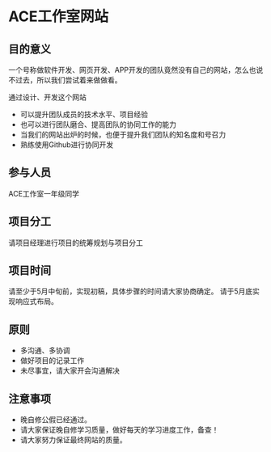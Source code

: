# ACE工作室网站

## 目的意义
一个号称做软件开发、网页开发、APP开发的团队竟然没有自己的网站，怎么也说不过去，所以我们尝试着来做做看。

通过设计、开发这个网站
- 可以提升团队成员的技术水平、项目经验
- 也可以进行团队磨合、提高团队的协同工作的能力
- 当我们的网站出炉的时候，也便于提升我们团队的知名度和号召力
- 熟练使用Github进行协同开发

## 参与人员
ACE工作室一年级同学
## 项目分工
请项目经理进行项目的统筹规划与项目分工
## 项目时间
请至少于5月中旬前，实现初稿，具体步骤的时间请大家协商确定。
请于5月底实现响应式布局。
## 原则
- 多沟通、多协调
- 做好项目的记录工作
- 未尽事宜，请大家开会沟通解决
## 注意事项
- 晚自修公假已经通过。
- 请大家保证晚自修学习质量，做好每天的学习进度工作，备查！
- 请大家努力保证最终网站的质量。
